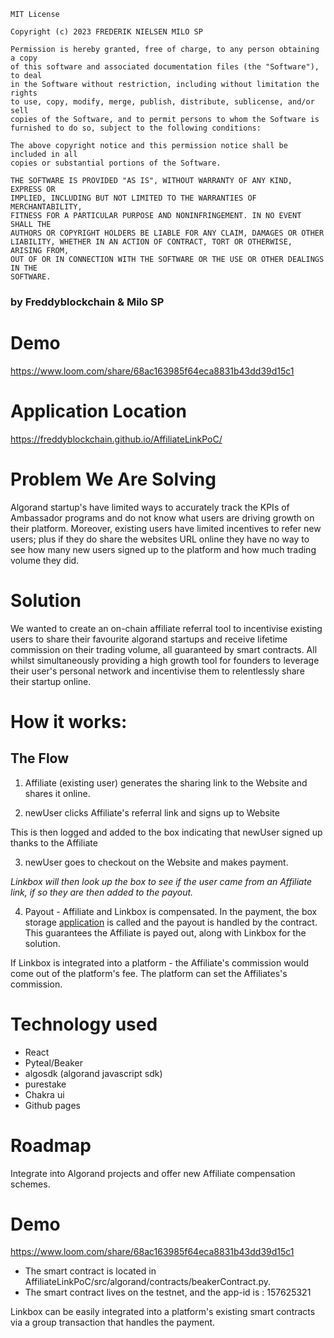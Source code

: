 ```
MIT License

Copyright (c) 2023 FREDERIK NIELSEN MILO SP

Permission is hereby granted, free of charge, to any person obtaining a copy
of this software and associated documentation files (the "Software"), to deal
in the Software without restriction, including without limitation the rights
to use, copy, modify, merge, publish, distribute, sublicense, and/or sell
copies of the Software, and to permit persons to whom the Software is
furnished to do so, subject to the following conditions:

The above copyright notice and this permission notice shall be included in all
copies or substantial portions of the Software.

THE SOFTWARE IS PROVIDED "AS IS", WITHOUT WARRANTY OF ANY KIND, EXPRESS OR
IMPLIED, INCLUDING BUT NOT LIMITED TO THE WARRANTIES OF MERCHANTABILITY,
FITNESS FOR A PARTICULAR PURPOSE AND NONINFRINGEMENT. IN NO EVENT SHALL THE
AUTHORS OR COPYRIGHT HOLDERS BE LIABLE FOR ANY CLAIM, DAMAGES OR OTHER
LIABILITY, WHETHER IN AN ACTION OF CONTRACT, TORT OR OTHERWISE, ARISING FROM,
OUT OF OR IN CONNECTION WITH THE SOFTWARE OR THE USE OR OTHER DEALINGS IN THE
SOFTWARE.

```

### by Freddyblockchain & Milo SP

# Demo

https://www.loom.com/share/68ac163985f64eca8831b43dd39d15c1

# Application Location

https://freddyblockchain.github.io/AffiliateLinkPoC/

# Problem We Are Solving

Algorand startup's have limited ways to accurately track the KPIs of Ambassador programs and do not know what users are driving growth on their platform. Moreover, existing users have limited incentives to refer new users; plus if they do share the websites URL online they have no way to see how many new users signed up to the platform and how much trading volume they did.

# Solution

We wanted to create an on-chain affiliate referral tool to incentivise existing users to share their favourite algorand startups and receive lifetime commission on their trading volume, all guaranteed by smart contracts. All whilst simultaneously providing a high growth tool for founders to leverage their user's personal network and incentivise them to relentlessly share their startup online.

# How it works:

## The Flow

1. Affiliate (existing user) generates the sharing link to the Website and shares it online.

2. newUser clicks Affiliate's referral link and signs up to Website

This is then logged and added to the box indicating that newUser signed up thanks to the Affiliate

3. newUser goes to checkout on the Website and makes payment.

_Linkbox will then look up the box to see if the user came from an Affiliate link, if so they are then added to the payout._

4. Payout - Affiliate and Linkbox is compensated.
   In the payment, the box storage [application](https://testnet.algoexplorer.io/application/157625321) is called and the payout is handled by the contract. This guarantees the Affiliate is payed out, along with Linkbox for the solution.

If Linkbox is integrated into a platform - the Affiliate's commission would come out of the platform's fee.
The platform can set the Affiliates's commission.

# Technology used

- React
- Pyteal/Beaker
- algosdk (algorand javascript sdk)
- purestake
- Chakra ui
- Github pages

# Roadmap

Integrate into Algorand projects and offer new Affiliate compensation schemes.

# Demo

https://www.loom.com/share/68ac163985f64eca8831b43dd39d15c1

- The smart contract is located in AffiliateLinkPoC/src/algorand/contracts/beakerContract.py.
- The smart contract lives on the testnet, and the app-id is : 157625321

Linkbox can be easily integrated into a platform's existing smart contracts via a group transaction that handles the payment.
